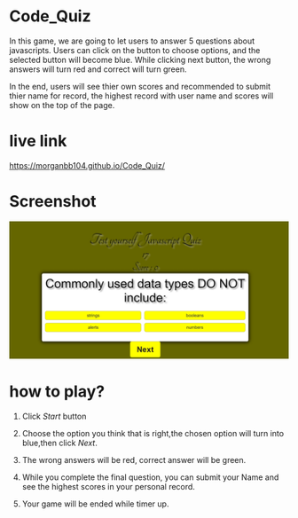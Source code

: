 # Code_Quiz

In this game, we are going to let users to answer 5 questions about javascripts. Users can click on the button to choose options, and the selected button will become blue. While clicking next button, the wrong answers will turn red and correct will turn green.

In the end, users will see thier own scores and recommended to submit thier name for record, the highest record with user name and scores will show on the top of the page.

# live link
https://morganbb104.github.io/Code_Quiz/

# Screenshot
![Quiz code](https://github.com/Morganbb104/Code_Quiz/blob/main/asset/images/quiz-code-game.jpg)

# how to play?

1. Click *Start* button

2. Choose the option you think that is right,the chosen option will turn into blue,then click *Next*.

3. The wrong answers will be red, correct answer will be green.

4. While you complete the final question, you can submit your Name and see the highest scores in your personal record.

5. Your game will be ended while timer up.



